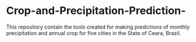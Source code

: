 # Crop-and-Precipitation-Prediction-
This repository contain the tools created for making predictions of monthly precipitation and annual crop for five cities in the State of Ceara, Brazil.
